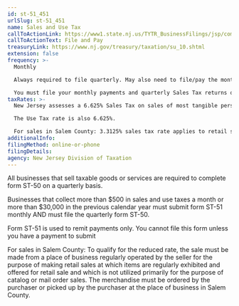 ```yaml
---
id: st-51_451
urlSlug: st-51_451
name: Sales and Use Tax
callToActionLink: https://www1.state.nj.us/TYTR_BusinessFilings/jsp/common/Login.jsp?taxcode=55
callToActionText: File and Pay
treasuryLink: https://www.nj.gov/treasury/taxation/su_10.shtml
extension: false
frequency: >-
  Monthly

  Always required to file quarterly. May also need to file/pay the monthly form is meet the criteria.

  You must file your monthly payments and quarterly Sales Tax returns on or before 11:59 p.m. of the 20th day of the month after the end of the filing period. (See chart below.) If the due date falls on a weekend or a legal holiday, the return and payment are due on the following business day.
taxRates: >-
  New Jersey assesses a 6.625% Sales Tax on sales of most tangible personal property, specified digital products, and certain services.

  The Use Tax rate is also 6.625%.

  For sales in Salem County: 3.3125% sales tax rate applies to retail sales in Salem Country of tangible personal property, except as otherwise noted[LJ27] .
additionalInfo:
filingMethod: online-or-phone
filingDetails:
agency: New Jersey Division of Taxation
---
```


All businesses that sell taxable goods or services are required to complete form ST-50 on a quarterly basis.

Businesses that collect more than $500 in sales and use taxes a month or more than $30,000 in the previous calendar year must submit form ST-51 monthly AND must file the quarterly form ST-50.

Form ST-51 is used to remit payments only. You cannot file this form unless you have a payment to submit

For sales in Salem County: To qualify for the reduced rate, the sale must be made from a place of business regularly operated by the seller for the purpose of making retail sales at which items are regularly exhibited and offered for retail sale and which is not utilized primarily for the purpose of catalog or mail order sales. The merchandise must be ordered by the purchaser or picked up by the purchaser at the place of business in Salem County.
